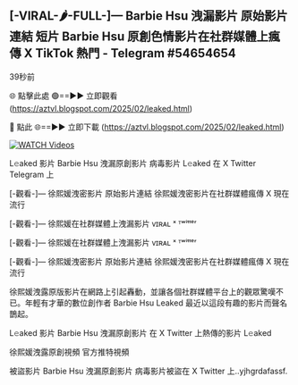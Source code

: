 ## [-VIRAL-🌶-FULL-]— Barbie Hsu 洩漏影片 原始影片連結 短片 Barbie Hsu 原創色情影片在社群媒體上瘋傳 X TikTok 熱門  - Telegram #54654654

39秒前

🌐 點擊此處 🟢==►► 立即觀看 (https://aztvl.blogspot.com/2025/02/leaked.html)

🔴 點此 🌐==►► 立即下載 (https://aztvl.blogspot.com/2025/02/leaked.html)

[![WATCH Videos](https://i.imgur.com/dJHk4Zq.gif)](https://aztvl.blogspot.com/2025/02/leaked.html)

L𝚎aked 影片 Barbie Hsu 洩漏原創影片 病毒影片 L𝚎aked 在 X Twitter Telegram 上

[-觀看-]— 徐熙媛洩密影片 原始影片連結 徐熙媛洩密影片在社群媒體瘋傳 X 現在流行

[-觀看-]— 徐熙媛在社群媒體上洩漏影片 ᴠɪʀᴀʟ ˣ ᵀʷⁱᵗᵗᵉʳ

[-觀看-]— 徐熙媛在社群媒體上洩漏影片 ᴠɪʀᴀʟ ˣ ᵀʷⁱᵗᵗᵉʳ

[-觀看-]— 徐熙媛洩密影片 原始影片連結 徐熙媛洩密影片在社群媒體瘋傳 X 現在流行

徐熙媛洩露原版影片在網路上引起轟動，並讓各個社群媒體平台上的觀眾驚嘆不已。年輕有才華的數位創作者 Barbie Hsu Leaked 最近以這段有趣的影片而聲名鵲起。

L𝚎aked 影片 Barbie Hsu 洩漏原創影片 在 X Twitter 上熱傳的影片 L𝚎aked

徐熙媛洩露原創視頻 官方推特視頻

被盜影片 Barbie Hsu 洩漏原創影片 病毒影片被盜在 X Twitter 上..yjhgrdafassf.